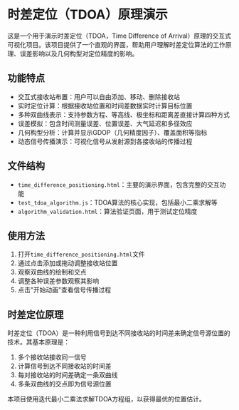 # 时差定位（TDOA）原理演示

这是一个用于演示时差定位（TDOA，Time Difference of Arrival）原理的交互式可视化项目。该项目提供了一个直观的界面，帮助用户理解时差定位算法的工作原理、误差影响以及几何构型对定位精度的影响。

## 功能特点

- 交互式接收站布置：用户可以自由添加、移动、删除接收站
- 实时定位计算：根据接收站位置和时间差数据实时计算目标位置
- 多种双曲线表示：支持参数方程、等高线、极坐标和距离差直接计算四种方式
- 误差模拟：包含时间测量误差、位置误差、大气延迟和多径效应
- 几何构型分析：计算并显示GDOP（几何精度因子）、覆盖面积等指标
- 动态信号传播演示：可视化信号从发射源到各接收站的传播过程

## 文件结构

- `time_difference_positioning.html`：主要的演示界面，包含完整的交互功能
- `test_tdoa_algorithm.js`：TDOA算法的核心实现，包括最小二乘求解等
- `algorithm_validation.html`：算法验证页面，用于测试定位精度

## 使用方法

1. 打开`time_difference_positioning.html`文件
2. 通过点击添加或拖动调整接收站位置
3. 观察双曲线的绘制和交点
4. 调整各种误差参数观察其影响
5. 点击"开始动画"查看信号传播过程

## 时差定位原理

时差定位（TDOA）是一种利用信号到达不同接收站的时间差来确定信号源位置的技术。其基本原理是：

1. 多个接收站接收同一信号
2. 计算信号到达不同接收站的时间差
3. 每对接收站的时间差确定一条双曲线
4. 多条双曲线的交点即为信号源位置

本项目使用迭代最小二乘法求解TDOA方程组，以获得最优的位置估计。